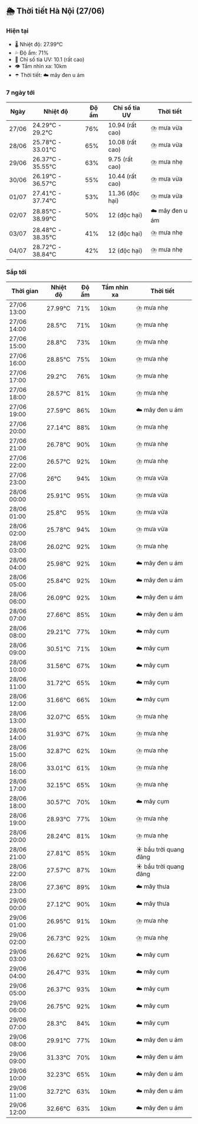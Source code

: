 ## 🌦️ Thời tiết Hà Nội (27/06)

### Hiện tại

- 🌡️ Nhiệt độ: 27.99℃
- 💦 Độ ẩm: 71%
- 🌟 Chỉ số tia UV: 10.1 (rất cao)
- 👁️ Tầm nhìn xa: 10km
- ☂️ Thời tiết: ☁️ mây đen u ám

### 7 ngày tới

| Ngày | Nhiệt độ | Độ ẩm | Chỉ số tia UV | Thời tiết |
| --- | --- | --- | --- | --- |
| 27/06 | 24.29℃ - 29.2℃ | 76% | 10.94 (rất cao) | ⛈️ mưa vừa |
| 28/06 | 25.78℃ - 33.01℃ | 65% | 10.08 (rất cao) | ⛈️ mưa vừa |
| 29/06 | 26.37℃ - 35.55℃ | 63% | 9.75 (rất cao) | ⛈️ mưa nhẹ |
| 30/06 | 26.19℃ - 36.57℃ | 55% | 10.44 (rất cao) | ⛈️ mưa vừa |
| 01/07 | 27.41℃ - 37.74℃ | 53% | 11.36 (độc hại) | ⛈️ mưa vừa |
| 02/07 | 28.85℃ - 38.99℃ | 50% | 12 (độc hại) | ☁️ mây đen u ám |
| 03/07 | 28.48℃ - 38.35℃ | 41% | 12 (độc hại) | ⛈️ mưa nhẹ |
| 04/07 | 28.72℃ - 38.84℃ | 42% | 12 (độc hại) | ⛈️ mưa nhẹ |

### Sắp tới

| Thời gian | Nhiệt độ | Độ ẩm | Tầm nhìn xa | Thời tiết |
| --- | --- | --- | --- | --- |
| 27/06 13:00 | 27.99℃ | 71% | 10km | ⛈️ mưa nhẹ |
| 27/06 14:00 | 28.5℃ | 71% | 10km | ⛈️ mưa nhẹ |
| 27/06 15:00 | 28.8℃ | 73% | 10km | ⛈️ mưa nhẹ |
| 27/06 16:00 | 28.85℃ | 75% | 10km | ⛈️ mưa nhẹ |
| 27/06 17:00 | 29.2℃ | 76% | 10km | ⛈️ mưa nhẹ |
| 27/06 18:00 | 28.57℃ | 81% | 10km | ⛈️ mưa nhẹ |
| 27/06 19:00 | 27.59℃ | 86% | 10km | ☁️ mây đen u ám |
| 27/06 20:00 | 27.14℃ | 88% | 10km | ⛈️ mưa nhẹ |
| 27/06 21:00 | 26.78℃ | 90% | 10km | ⛈️ mưa nhẹ |
| 27/06 22:00 | 26.57℃ | 92% | 10km | ⛈️ mưa nhẹ |
| 27/06 23:00 | 26℃ | 94% | 10km | ⛈️ mưa vừa |
| 28/06 00:00 | 25.91℃ | 95% | 10km | ⛈️ mưa vừa |
| 28/06 01:00 | 25.8℃ | 95% | 10km | ⛈️ mưa vừa |
| 28/06 02:00 | 25.78℃ | 94% | 10km | ⛈️ mưa vừa |
| 28/06 03:00 | 26.02℃ | 92% | 10km | ⛈️ mưa nhẹ |
| 28/06 04:00 | 25.98℃ | 92% | 10km | ☁️ mây đen u ám |
| 28/06 05:00 | 25.84℃ | 92% | 10km | ☁️ mây đen u ám |
| 28/06 06:00 | 26.09℃ | 92% | 10km | ☁️ mây đen u ám |
| 28/06 07:00 | 27.66℃ | 85% | 10km | ☁️ mây đen u ám |
| 28/06 08:00 | 29.21℃ | 77% | 10km | ☁️ mây cụm |
| 28/06 09:00 | 30.51℃ | 71% | 10km | ☁️ mây cụm |
| 28/06 10:00 | 31.56℃ | 67% | 10km | ☁️ mây cụm |
| 28/06 11:00 | 31.72℃ | 65% | 10km | ☁️ mây cụm |
| 28/06 12:00 | 31.66℃ | 66% | 10km | ☁️ mây cụm |
| 28/06 13:00 | 32.07℃ | 65% | 10km | ⛈️ mưa nhẹ |
| 28/06 14:00 | 31.93℃ | 67% | 10km | ⛈️ mưa nhẹ |
| 28/06 15:00 | 32.87℃ | 62% | 10km | ⛈️ mưa nhẹ |
| 28/06 16:00 | 33.01℃ | 61% | 10km | ⛈️ mưa nhẹ |
| 28/06 17:00 | 32.15℃ | 65% | 10km | ⛈️ mưa nhẹ |
| 28/06 18:00 | 30.57℃ | 70% | 10km | ☁️ mây cụm |
| 28/06 19:00 | 28.93℃ | 77% | 10km | ⛈️ mưa nhẹ |
| 28/06 20:00 | 28.24℃ | 81% | 10km | ⛈️ mưa nhẹ |
| 28/06 21:00 | 27.81℃ | 85% | 10km | ☀️ bầu trời quang đãng |
| 28/06 22:00 | 27.57℃ | 87% | 10km | ☀️ bầu trời quang đãng |
| 28/06 23:00 | 27.36℃ | 89% | 10km | ☁️ mây thưa |
| 29/06 00:00 | 27.12℃ | 90% | 10km | ☁️ mây thưa |
| 29/06 01:00 | 26.95℃ | 91% | 10km | ⛈️ mưa nhẹ |
| 29/06 02:00 | 26.73℃ | 92% | 10km | ⛈️ mưa nhẹ |
| 29/06 03:00 | 26.62℃ | 92% | 10km | ☁️ mây cụm |
| 29/06 04:00 | 26.47℃ | 93% | 10km | ☁️ mây cụm |
| 29/06 05:00 | 26.37℃ | 93% | 10km | ☁️ mây cụm |
| 29/06 06:00 | 26.75℃ | 92% | 10km | ☁️ mây cụm |
| 29/06 07:00 | 28.3℃ | 84% | 10km | ☁️ mây cụm |
| 29/06 08:00 | 29.91℃ | 77% | 10km | ☁️ mây đen u ám |
| 29/06 09:00 | 31.33℃ | 70% | 10km | ☁️ mây đen u ám |
| 29/06 10:00 | 32.23℃ | 65% | 10km | ☁️ mây đen u ám |
| 29/06 11:00 | 32.72℃ | 63% | 10km | ☁️ mây đen u ám |
| 29/06 12:00 | 32.66℃ | 63% | 10km | ☁️ mây đen u ám |
